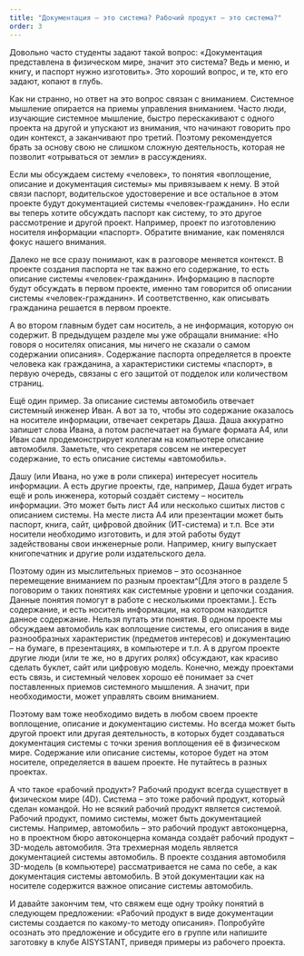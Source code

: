 ```yaml
---
title: "Документация – это система? Рабочий продукт – это система?"
order: 3
---
```




Довольно часто студенты задают такой вопрос: «Документация представлена в физическом мире, значит это система? Ведь и меню, и книгу, и паспорт нужно изготовить». Это хороший вопрос, и те, кто его задают, копают в глубь.

Как ни странно, но ответ на это вопрос связан с вниманием. Системное мышление опирается на приемы управления вниманием. Часто люди, изучающие системное мышление, быстро перескакивают с одного проекта на другой и упускают из внимания, что начинают говорить про один контекст, а заканчивают про третий. Поэтому рекомендуется брать за основу свою не слишком сложную деятельность, которая не позволит «отрываться от земли» в рассуждениях.

Если мы обсуждаем систему «человек», то понятия «воплощение, описание и документация системы» мы привязываем к нему. В этой связи паспорт, водительское удостоверение и все остальное в этом проекте будут документацией системы «человек-гражданин». Но если вы теперь хотите обсуждать паспорт как систему, то это другое рассмотрение и другой проект. Например, проект по изготовлению носителя информации «паспорт». Обратите внимание, как поменялся фокус нашего внимания.

Далеко не все сразу понимают, как в разговоре меняется контекст. В проекте создания паспорта не так важно его содержание, то есть описание системы «человек-гражданин». Информацию в паспорте будут обсуждать в первом проекте, именно там говорится об описании системы «человек-гражданин». И соответственно, как описывать гражданина решается в первом проекте.

А во втором главным будет сам носитель, а не информация, которую он содержит. В предыдущем разделе мы уже обращали внимание: «Но говоря о носителях описания, мы ничего не сказали о самом содержании описания». Содержание паспорта определяется в проекте человека как гражданина, а характеристики системы «паспорт», в первую очередь, связаны с его защитой от подделок или количеством страниц.

Ещё один пример. За описание системы автомобиль отвечает системный инженер Иван. А вот за то, чтобы это содержание оказалось на носителе информации, отвечает секретарь Даша. Даша аккуратно запишет слова Ивана, а потом распечатает на бумаге формата A4, или Иван сам продемонстрирует коллегам на компьютере описание автомобиля. Заметьте, что секретаря совсем не интересует содержание, то есть описание системы «автомобиль».

Дашу (или Ивана, но уже в роли спикера) интересует носитель информации. А есть другие проекты, где, например, Даша будет играть ещё и роль инженера, который создаёт систему – носитель информации. Это может быть лист A4 или несколько сшитых листов с описанием системы. На месте листа А4 или презентации может быть паспорт, книга, сайт, цифровой двойник (ИТ-система) и т.п. Все эти носители необходимо изготовить, и для этой работы будут задействованы свои инженерные роли. Например, книгу выпускает книгопечатник и другие роли издательского дела.

Поэтому один из мыслительных приемов – это осознанное перемещение вниманием по разным проектам^[Для этого в разделе 5 поговорим о таких понятиях как системные уровни и цепочки создания. Данные понятия помогут в работе с несколькими проектами.]. Есть содержание, и есть носитель информации, на котором находится данное содержание. Нельзя путать эти понятия. В одном проекте мы обсуждаем автомобиль как воплощение системы, его описания в виде разнообразных характеристик (предметов интересов) и документацию – на бумаге, в презентациях, в компьютере и т.п. А в другом проекте другие люди (или те же, но в других ролях) обсуждают, как красиво сделать буклет, сайт или цифровую модель. Конечно, между проектами есть связь, и системный человек хорошо её понимает за счет поставленных приемов системного мышления. А значит, при необходимости, может управлять своим вниманием.

Поэтому вам тоже необходимо видеть в любом своем проекте воплощение, описание и документацию системы. Но всегда может быть другой проект или другая деятельность, в которых будет создаваться документация системы с точки зрения воплощения её в физическом мире. Содержание или описание системы, которое будет на этом носителе, определяется в вашем проекте. Не путайтесь в разных проектах.

А что такое «рабочий продукт»? Рабочий продукт всегда существует в физическом мире (4D). Система – это тоже рабочий продукт, который сделан командой. Но не всякий рабочий продукт является системой. Рабочий продукт, помимо системы, может быть документацией системы. Например, автомобиль – это рабочий продукт автоконцерна, но в проектном бюро автоконцерна команда создаёт рабочий продукт – 3D-модель автомобиля. Эта трехмерная модель является документацией системы автомобиль. В проекте создания автомобиля 3D-модель (в компьютере) рассматривается не сама по себе, а как документация системы автомобиль. В этой документации как на носителе содержится важное описание системы автомобиль.

И давайте закончим тем, что свяжем еще одну тройку понятий в следующем предложении: «Рабочий продукт в виде документации системы создается по какому-то методу описания». Попробуйте осознать это предложение и обсудите его в группе или напишите заготовку в клубе AISYSTANT, приведя примеры из рабочего проекта.

